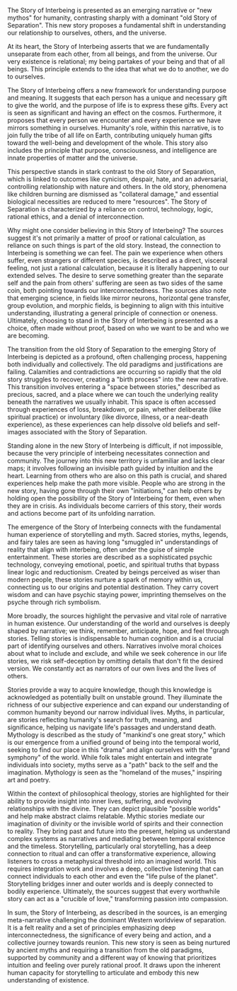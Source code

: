 The Story of Interbeing is presented as an emerging narrative or "new mythos" for humanity, contrasting sharply with a dominant "old Story of Separation". This new story proposes a fundamental shift in understanding our relationship to ourselves, others, and the universe.

At its heart, the Story of Interbeing asserts that we are fundamentally unseparate from each other, from all beings, and from the universe. Our very existence is relational; my being partakes of your being and that of all beings. This principle extends to the idea that what we do to another, we do to ourselves.

The Story of Interbeing offers a new framework for understanding purpose and meaning. It suggests that each person has a unique and necessary gift to give the world, and the purpose of life is to express these gifts. Every act is seen as significant and having an effect on the cosmos. Furthermore, it proposes that every person we encounter and every experience we have mirrors something in ourselves. Humanity's role, within this narrative, is to join fully the tribe of all life on Earth, contributing uniquely human gifts toward the well-being and development of the whole. This story also includes the principle that purpose, consciousness, and intelligence are innate properties of matter and the universe.

This perspective stands in stark contrast to the old Story of Separation, which is linked to outcomes like cynicism, despair, hate, and an adversarial, controlling relationship with nature and others. In the old story, phenomena like children burning are dismissed as "collateral damage," and essential biological necessities are reduced to mere "resources". The Story of Separation is characterized by a reliance on control, technology, logic, rational ethics, and a denial of interconnection.

Why might one consider believing in this Story of Interbeing? The sources suggest it's not primarily a matter of proof or rational calculation, as reliance on such things is part of the old story. Instead, the connection to Interbeing is something we can feel. The pain we experience when others suffer, even strangers or different species, is described as a direct, visceral feeling, not just a rational calculation, because it is literally happening to our extended selves. The desire to serve something greater than the separate self and the pain from others' suffering are seen as two sides of the same coin, both pointing towards our interconnectedness. The sources also note that emerging science, in fields like mirror neurons, horizontal gene transfer, group evolution, and morphic fields, is beginning to align with this intuitive understanding, illustrating a general principle of connection or oneness. Ultimately, choosing to stand in the Story of Interbeing is presented as a choice, often made without proof, based on who we want to be and who we are becoming.

The transition from the old Story of Separation to the emerging Story of Interbeing is depicted as a profound, often challenging process, happening both individually and collectively. The old paradigms and justifications are failing. Calamities and contradictions are occurring so rapidly that the old story struggles to recover, creating a "birth process" into the new narrative. This transition involves entering a "space between stories," described as precious, sacred, and a place where we can touch the underlying reality beneath the narratives we usually inhabit. This space is often accessed through experiences of loss, breakdown, or pain, whether deliberate (like spiritual practice) or involuntary (like divorce, illness, or a near-death experience), as these experiences can help dissolve old beliefs and self-images associated with the Story of Separation.

Standing alone in the new Story of Interbeing is difficult, if not impossible, because the very principle of interbeing necessitates connection and community. The journey into this new territory is unfamiliar and lacks clear maps; it involves following an invisible path guided by intuition and the heart. Learning from others who are also on this path is crucial, and shared experiences help make the path more visible. People who are strong in the new story, having gone through their own "initiations," can help others by holding open the possibility of the Story of Interbeing for them, even when they are in crisis. As individuals become carriers of this story, their words and actions become part of its unfolding narration.

The emergence of the Story of Interbeing connects with the fundamental human experience of storytelling and myth. Sacred stories, myths, legends, and fairy tales are seen as having long "smuggled in" understandings of reality that align with interbeing, often under the guise of simple entertainment. These stories are described as a sophisticated psychic technology, conveying emotional, poetic, and spiritual truths that bypass linear logic and reductionism. Created by beings perceived as wiser than modern people, these stories nurture a spark of memory within us, connecting us to our origins and potential destination. They carry covert wisdom and can have psychic staying power, imprinting themselves on the psyche through rich symbolism.

More broadly, the sources highlight the pervasive and vital role of narrative in human existence. Our understanding of the world and ourselves is deeply shaped by narrative; we think, remember, anticipate, hope, and feel through stories. Telling stories is indispensable to human cognition and is a crucial part of identifying ourselves and others. Narratives involve moral choices about what to include and exclude, and while we seek coherence in our life stories, we risk self-deception by omitting details that don't fit the desired version. We constantly act as narrators of our own lives and the lives of others.

Stories provide a way to acquire knowledge, though this knowledge is acknowledged as potentially built on unstable ground. They illuminate the richness of our subjective experience and can expand our understanding of common humanity beyond our narrow individual lives. Myths, in particular, are stories reflecting humanity's search for truth, meaning, and significance, helping us navigate life's passages and understand death. Mythology is described as the study of "mankind's one great story," which is our emergence from a unified ground of being into the temporal world, seeking to find our place in this "drama" and align ourselves with the "grand symphony" of the world. While folk tales might entertain and integrate individuals into society, myths serve as a "path" back to the self and the imagination. Mythology is seen as the "homeland of the muses," inspiring art and poetry.

Within the context of philosophical theology, stories are highlighted for their ability to provide insight into inner lives, suffering, and evolving relationships with the divine. They can depict plausible "possible worlds" and help make abstract claims relatable. Mythic stories mediate our imagination of divinity or the invisible world of spirits and their connection to reality. They bring past and future into the present, helping us understand complex systems as narratives and mediating between temporal existence and the timeless. Storytelling, particularly oral storytelling, has a deep connection to ritual and can offer a transformative experience, allowing listeners to cross a metaphysical threshold into an imagined world. This requires integration work and involves a deep, collective listening that can connect individuals to each other and even the "life pulse of the planet". Storytelling bridges inner and outer worlds and is deeply connected to bodily experience. Ultimately, the sources suggest that every worthwhile story can act as a "crucible of love," transforming passion into compassion.

In sum, the Story of Interbeing, as described in the sources, is an emerging meta-narrative challenging the dominant Western worldview of separation. It is a felt reality and a set of principles emphasizing deep interconnectedness, the significance of every being and action, and a collective journey towards reunion. This new story is seen as being nurtured by ancient myths and requiring a transition from the old paradigms, supported by community and a different way of knowing that prioritizes intuition and feeling over purely rational proof. It draws upon the inherent human capacity for storytelling to articulate and embody this new understanding of existence.